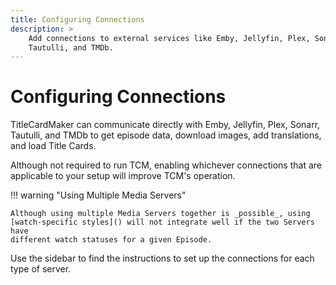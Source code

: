 ```yaml
---
title: Configuring Connections
description: >
    Add connections to external services like Emby, Jellyfin, Plex, Sonarr,
    Tautulli, and TMDb.
---
```


# Configuring Connections
TitleCardMaker can communicate directly with Emby, Jellyfin, Plex, Sonarr,
Tautulli, and TMDb to get episode data, download images, add translations, and
load Title Cards.

Although not required to run TCM, enabling whichever connections that are
applicable to your setup will improve TCM's operation.

!!! warning "Using Multiple Media Servers"

    Although using multiple Media Servers together is _possible_, using
    [watch-specific styles]() will not integrate well if the two Servers have
    different watch statuses for a given Episode.

Use the sidebar to find the instructions to set up the connections for each type
of server.